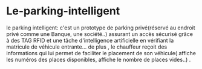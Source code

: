 Le-parking-intelligent
======================

le parking intelligent: c'est un prototype de parking privé(réservé au endroit privé comme une Banque, une société..) assurant un accès sécurisé grâce à des TAG RFID et une tâche d'intelligence artificielle en vérifiant la matricule de véhicule entrante... de plus , le chauffeur reçoit des informations qui lui permet de faciliter le placement de son véhicule( affiche les numéros des places disponibles, affiche le nombre de places vides..) .
